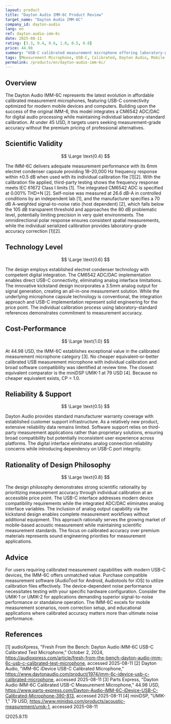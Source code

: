 ```yaml
---
layout: product
title: "Dayton Audio IMM-6C Product Review"
target_name: "Dayton Audio IMM-6C"
company_id: dayton-audio
lang: en
ref: dayton-audio-imm-6c
date: 2025-08-11
rating: [3.3, 0.4, 0.6, 1.0, 0.5, 0.8]
price: 44.98
summary: "USB-C calibrated measurement microphone offering laboratory-grade calibration at exceptionally low cost, though limited by device-dependent noise performance."
tags: [Measurement Microphone, USB-C, Calibrated, Dayton Audio, Mobile Compatible]
permalink: /products/en/dayton-audio-imm-6c/
---
```


## Overview

The Dayton Audio IMM-6C represents the latest evolution in affordable calibrated measurement microphones, featuring USB-C connectivity optimized for modern mobile devices and computers. Building upon the success of the original IMM-6, this model integrates a CM6542 ADC/DAC for digital audio processing while maintaining individual laboratory-standard calibration. At under 45 USD, it targets users seeking measurement-grade accuracy without the premium pricing of professional alternatives.

## Scientific Validity

$$ \Large \text{0.4} $$

The IMM-6C delivers adequate measurement performance with its 6mm electret condenser capsule providing 18–20,000 Hz frequency response within ±0.5 dB when used with its individual calibration file [1][2]. With the calibration file applied, third-party testing shows the frequency response meets IEC 61672 Class I limits [1]. The integrated CM6542 ADC is specified at 0.001% THD+N [2]. Self-noise was measured at 26.6 dB-A in controlled conditions by an independent lab [1], and the manufacturer specifies a 70 dB A-weighted signal-to-noise ratio (host dependent) [2], which falls below the 105 dB transparent threshold and approaches the 80 dB problematic level, potentially limiting precision in very quiet environments. The omnidirectional polar response ensures consistent spatial measurements, while the individual serialized calibration provides laboratory-grade accuracy correction [1][2].

## Technology Level

$$ \Large \text{0.6} $$

The design employs established electret condenser technology with competent digital integration. The CM6542 ADC/DAC implementation enables direct USB-C connectivity, eliminating analog interface limitations. The innovative kickstand design incorporates a 3.5mm analog output for signal generation, creating an all-in-one measurement solution. While the underlying microphone capsule technology is conventional, the integration approach and USB-C implementation represent solid engineering for the price point. The individual calibration process using laboratory-standard references demonstrates commitment to measurement accuracy.

## Cost-Performance

$$ \Large \text{1.0} $$

At 44.98 USD, the IMM-6C establishes exceptional value in the calibrated measurement microphone category [3]. No cheaper equivalent-or-better calibrated USB measurement microphone with individual calibration and broad software compatibility was identified at review time. The closest equivalent comparator is the miniDSP UMIK-1 at 79 USD [4]. Because no cheaper equivalent exists, CP = 1.0.

## Reliability & Support

$$ \Large \text{0.5} $$

Dayton Audio provides standard manufacturer warranty coverage with established customer support infrastructure. As a relatively new product, extensive reliability data remains limited. Software support relies on third-party measurement applications rather than proprietary solutions, ensuring broad compatibility but potentially inconsistent user experience across platforms. The digital interface eliminates analog connection reliability concerns while introducing dependency on USB-C port integrity.

## Rationality of Design Philosophy

$$ \Large \text{0.8} $$

The design philosophy demonstrates strong scientific rationality by prioritizing measurement accuracy through individual calibration at an accessible price point. The USB-C interface addresses modern device compatibility requirements while the integrated ADC/DAC eliminates analog interface variables. The inclusion of analog output capability via the kickstand design enables complete measurement workflows without additional equipment. This approach rationally serves the growing market of mobile-based acoustic measurement while maintaining scientific measurement standards. The focus on calibrated accuracy over premium materials represents sound engineering priorities for measurement applications.

## Advice

For users requiring calibrated measurement capabilities with modern USB-C devices, the IMM-6C offers unmatched value. Purchase compatible measurement software (AudioTool for Android, Audiotools for iOS) to utilize calibration files effectively. The device-dependent noise performance necessitates testing with your specific hardware configuration. Consider the UMIK-1 or UMIK-2 for applications demanding superior signal-to-noise performance or standalone operation. The IMM-6C excels for mobile measurement scenarios, room correction setup, and educational applications where calibrated accuracy matters more than ultimate noise performance.

## References

[1] audioXpress, "Fresh From the Bench: Dayton Audio iMM-6C USB-C Calibrated Test Microphone," October 2, 2024, https://audioxpress.com/article/fresh-from-the-bench-dayton-audio-imm-6c-usb-c-calibrated-test-microphone, accessed 2025-08-11
[2] Dayton Audio, "iMM-6C iDevice USB-C Calibrated Microphone," https://www.daytonaudio.com/product/1974/imm-6c-idevice-usb-c-calibrated-microphone, accessed 2025-08-11
[3] Parts Express, "Dayton Audio iMM-6C Calibrated USB-C Measurement Microphone," 44.98 USD, https://www.parts-express.com/Dayton-Audio-iMM-6C-iDevice-USB-C-Calibrated-Microphone-390-813, accessed 2025-08-11
[4] miniDSP, "UMIK-1," 79 USD, https://www.minidsp.com/products/acoustic-measurement/umik-1, accessed 2025-08-11

(2025.8.11)